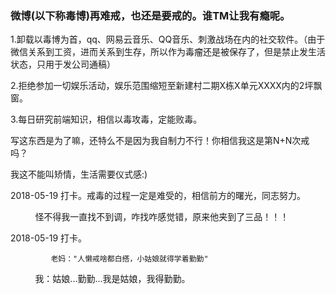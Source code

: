 ### 微博(以下称毒博)再难戒，也还是要戒的。谁TM让我有瘾呢。

1.卸载以毒博为首，qq、网易云音乐、QQ音乐、刺激战场在内的社交软件。（由于微信关系到工资，进而关系到生存，所以作为毒瘤还是被保存了，但是禁止发生活状态，只用于发公司通稿）

2.拒绝参加一切娱乐活动，娱乐范围缩短至新建村二期X栋X单元XXXX内的2坪飘窗。

3.每日研究前端知识，相信以毒攻毒，定能败毒。

写这东西是为了嘛，还特么不是因为我自制力不行！你相信我这是第N+N次戒吗？

我这不能叫矫情，生活需要仪式感:)

2018-05-19 打卡。戒毒的过程一定是难受的，相信前方的曙光，同志努力。

             怪不得我一直找不到调，咋找咋感觉错，原来他夹到了三品！！！

2018-05-19 打卡。

             老妈："人懒戒啥都白搭，小姑娘就得学着勤勤" 
           
             我：姑娘...勤勤...我是姑娘，我得勤勤。

               
